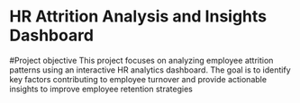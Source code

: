 # HR Attrition Analysis and Insights Dashboard
#Project objective
This project focuses on analyzing employee attrition patterns using an interactive HR analytics dashboard. The goal is to identify key factors contributing to employee turnover and provide actionable insights to improve employee retention strategies
